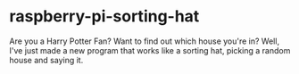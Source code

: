 # raspberry-pi-sorting-hat
Are you a Harry Potter Fan? Want to find out which house you're in?
Well, I've just made a new program that works like a sorting hat, picking a random house and saying it.
